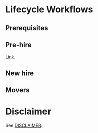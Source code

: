 # Lifecycle Workflows

## Prerequisites


## Pre-hire
[Link](./Pre-Hire.md).

## New hire


## Movers


# Disclaimer
See [DISCLAIMER](./DISCLAIMER.md).